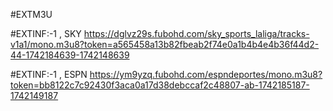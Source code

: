 #EXTM3U

#EXTINF:-1 , SKY
https://dglvz29s.fubohd.com/sky_sports_laliga/tracks-v1a1/mono.m3u8?token=a565458a13b82fbeab2f74e0a1b4b4e4b36f44d2-44-1742184639-1742148639

#EXTINF:-1 , ESPN
https://ym9yzq.fubohd.com/espndeportes/mono.m3u8?token=bb8122c7c92430f3aca0a17d38debccaf2c48807-ab-1742185187-1742149187
